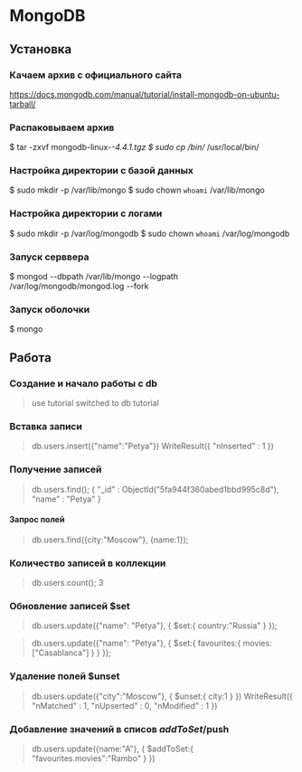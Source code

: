 # MongoDB

## Установка

### Качаем архив с официального сайта

https://docs.mongodb.com/manual/tutorial/install-mongodb-on-ubuntu-tarball/

### Распаковываем архив

$ tar -zxvf mongodb-linux-*-4.4.1.tgz
$ sudo cp <mongodb-install-directory>/bin/* /usr/local/bin/

### Настройка директории с базой данных

$ sudo mkdir -p /var/lib/mongo
$ sudo chown `whoami` /var/lib/mongo

### Настройка директории с логами

$ sudo mkdir -p /var/log/mongodb
$ sudo chown `whoami` /var/log/mongodb

### Запуск серввера

$ mongod --dbpath /var/lib/mongo --logpath /var/log/mongodb/mongod.log --fork

### Запуск оболочки

$ mongo


## Работа

### Создание и начало работы с db

> use tutorial
switched to db tutorial

### Вставка записи

> db.users.insert({"name":"Petya"})
WriteResult({ "nInserted" : 1 })

### Получение записей

> db.users.find();
{ "_id" : ObjectId("5fa944f360abed1bbd995c8d"), "name" : "Petya" }

#### Запрос полей

> db.users.find({city:"Moscow"}, {name:1});

### Количество записей в коллекции 

> db.users.count();
3

### Обновление записей $set

> db.users.update({"name": "Petya"}, {
	$set:{
		country:"Russia"
	}
});

> db.users.update({"name": "Petya"}, {
	$set:{
		favourites:{
			movies:["Casablanca"]
		}
	}
});

### Удаление полей $unset

> db.users.update({"city":"Moscow"}, {
	$unset:{
		city:1
	}
})
WriteResult({ "nMatched" : 1, "nUpserted" : 0, "nModified" : 1 })

### Добавление значений в списов $addToSet/$push

> db.users.update({name:"A"}, {
	$addToSet:{
		"favourites.movies":"Rambo"
	}
})

